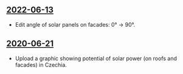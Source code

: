 ## [2022-06-13](https://github.com/faktaoklimatu/graphics/blob/97d160f7627f7e8624ced81b9b7444225946a83a/data-visualization/infographics/energetics/czechia/renewable-sources-potential/cs-potencial-solarni-energie-cr-strechy.ai)

- Edit angle of solar panels on facades: 0° → 90°.

## [2020-06-21](https://github.com/faktaoklimatu/graphics/blob/de6bf044daecb616b81ac8630d05abb07f6bc5f7/data-visualization/energetics/czechia/renewable-sources-potential/cs-potencial-solarni-energie-cr-strechy.ai)

- Upload a graphic showing potential of solar power (on roofs and facades) in Czechia.

